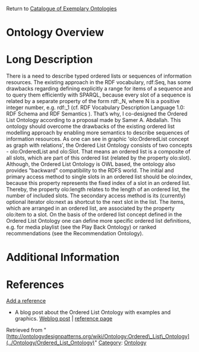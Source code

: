 Return to [Catalogue of Exemplary Ontologies](../Ontology/Main "Ontology:Main")



#  Ontology Overview


#  Long Description


There is a need to describe typed ordered lists or sequences of information resources. The existing approach in the RDF vocabulary, rdf:Seq, has some drawbacks regarding defining explicitly a range for items of a sequence and to query them efficiently with SPARQL, because every slot of a sequence is related by a separate property of the form rdf:\_N, where N is a positive integer number, e.g. rdf:\_1 (cf. RDF Vocabulary Description Language 1.0: RDF Schema and RDF Semantics ). That’s why, I co-designed the Ordered List Ontology according to a proposal made by Samer A. Abdallah. This ontology should overcome the drawbacks of the existing ordered list modelling approach by enabling more semantics to describe sequences of information resources.
As one can see in graphic 'olo:OrderedList concept as graph with relations', the Ordered List Ontology consists of two concepts - olo:OrderedList and olo:Slot. That means an ordered list is a composite of all slots, which are part of this ordered list (related by the property olo:slot). Although, the Ordered List Ontology is OWL based, the ontology also provides "backward" compatibility to the RDFS world.
The initial and primary access method to single slots in an ordered list should be olo:index, because this property represents the fixed index of a slot in an ordered list. Thereby, the property olo:length relates to the length of an ordered list, the number of included slots. The secondary access method is its (currently) optional iterator olo:next as shortcut to the next slot in the list. The items, which are arranged in an ordered list, are associated by the property olo:item to a slot.
On the basis of the ordered list concept defined in the Ordered List Ontology one can define more specific ordered list definitions, e.g. for media playlist (see the Play Back Ontology) or ranked recommendations (see the Recommendation Ontology).



#  Additional Information


  



  




#  References


[Add a reference](index.php@title=Odp%253AAdd_reference&subject=Ontology%253AOrdered+List+Ontology.html "http://ontologydesignpatterns.org/wiki/index.php?title=Odp:Add_reference&subject=Ontology%3AOrdered+List+Ontology")



* A blog post about the Ordered List Ontology with examples and graphics. [Weblog post](http://smiy.org/2010/07/15/the-ordered-list-ontology/ "http://smiy.org/2010/07/15/the-ordered-list-ontology/") | [reference page](../Community/References/Ordered_List_Ontology_announcement "Community:References/Ordered List Ontology announcement")




Retrieved from "[http://ontologydesignpatterns.org/wiki/Ontology:Ordered\_List\_Ontology](../Ontology/Ordered_List_Ontology)"
 [Category](http://ontologydesignpatterns.org/wiki/Special:Categories "Special:Categories"): [Ontology](../Category/Ontology "Category:Ontology")